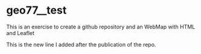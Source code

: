 # geo77__test
 This is an exercise to create a github repository and an WebMap with HTML and  Leaflet

This is the new line I added after the publication of the repo. 

